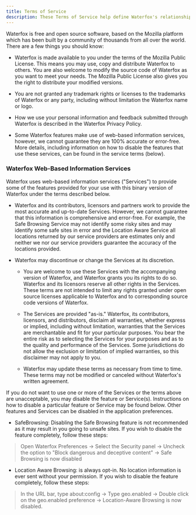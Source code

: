 ```yaml
---
title: Terms of Service
description: These Terms of Service help define Waterfox's relationship with you as you interact with our services.
---
```


Waterfox is free and open source software, based on the Mozilla platform which has been built by a community of thousands from all over the world. There are a few things you should know:

- Waterfox is made available to you under the terms of the Mozilla Public License. This means you may use, copy and distribute Waterfox to others. You are also welcome to modify the source code of Waterfox as you want to meet your needs. The Mozilla Public License also gives you the right to distribute your modified versions.

- You are not granted any trademark rights or licenses to the trademarks of Waterfox or any party, including without limitation the Waterfox name or logo.

- How we use your personal information and feedback submitted through Waterfox is described in the Waterfox Privacy Policy.

- Some Waterfox features make use of web-based information services, however, we cannot guarantee they are 100% accurate or error-free. More details, including information on how to disable the features that use these services, can be found in the service terms (below).

### Waterfox Web-Based Information Services

Waterfox uses web-based information services ("Services") to provide some of the features provided for your use with this binary version of Waterfox under the terms described below.

- Waterfox and its contributors, licensors and partners work to provide the most accurate and up-to-date Services. However, we cannot guarantee that this information is comprehensive and error-free. For example, the Safe Browsing Service may not identify some risky sites and may identify some safe sites in error and the Location Aware Service all locations returned by our service providers are estimates only and neither we nor our service providers guarantee the accuracy of the locations provided.

- Waterfox may discontinue or change the Services at its discretion.

  - You are welcome to use these Services with the accompanying version of Waterfox, and Waterfox grants you its rights to do so. Waterfox and its licensors reserve all other rights in the Services. These terms are not intended to limit any rights granted under open source licenses applicable to Waterfox and to corresponding source code versions of Waterfox.

  - The Services are provided "as-is." Waterfox, its contributors, licensors, and distributors, disclaim all warranties, whether express or implied, including without limitation, warranties that the Services are merchantable and fit for your particular purposes. You bear the entire risk as to selecting the Services for your purposes and as to the quality and performance of the Services. Some jurisdictions do not allow the exclusion or limitation of implied warranties, so this disclaimer may not apply to you.

  - Waterfox may update these terms as necessary from time to time. These terms may not be modified or canceled without Waterfox's written agreement.

If you do not want to use one or more of the Services or the terms above are unacceptable, you may disable the feature or Service(s). Instructions on how to disable a particular feature or Service may be found below. Other features and Services can be disabled in the application preferences.

- SafeBrowsing: Disabling the Safe Browsing feature is not recommended as it may result in you going to unsafe sites. If you wish to disable the feature completely, follow these steps:

> Open Waterfox Preferences → Select the Security panel → Uncheck the option to "Block dangerous and deceptive content" → Safe Browsing is now disabled

- Location Aware Browsing: is always opt-in. No location information is ever sent without your permission. If you wish to disable the feature completely, follow these steps:

> In the URL bar, type about:config → Type geo.enabled → Double click on the geo.enabled preference → Location-Aware Browsing is now disabled.
